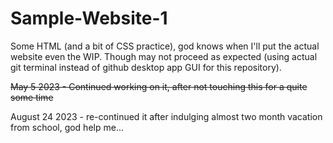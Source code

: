 # Sample-Website-1

Some HTML (and a bit of CSS practice), god knows when I'll put the actual website even the WIP.
Though may not proceed as expected (using actual git terminal instead of github desktop app GUI for this repository).

~~May 5 2023 - Continued working on it, after not touching this for a quite some time~~

August 24 2023 - re-continued it after indulging almost two month vacation from school, god help me...
